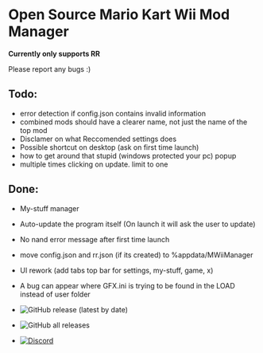 
# Open Source Mario Kart Wii Mod Manager

**Currently only supports RR**

Please report any bugs :)

## Todo:
- error detection if config.json contains invalid information
- combined mods should have a clearer name, not just the name of the top mod
- Disclamer on what Reccomended settings does
- Possible shortcut on desktop (ask on first time launch)
- how to get around that stupid (windows protected your pc) popup
- multiple times clicking on update. limit to one

## Done:
- My-stuff manager
- Auto-update the program itself (On launch it will ask the user to update)
- No nand error message after first time launch
- move config.json and rr.json (if its created) to %appdata/MWiiManager
- UI rework (add tabs top bar for settings, my-stuff, game, x)
- A bug can appear where GFX.ini is trying to be found in the LOAD instead of user folder

- ![GitHub release (latest by date)](https://img.shields.io/github/v/release/patchzyy/CT-MKWII-WPF)
- ![GitHub all releases](https://img.shields.io/github/downloads/patchzyy/CT-MKWII-WPF/total)
- [![Discord](https://img.shields.io/discord/YOUR_DISCORD_SERVER_ID)](https://discord.gg/vZ7T2wJnsq)

    

